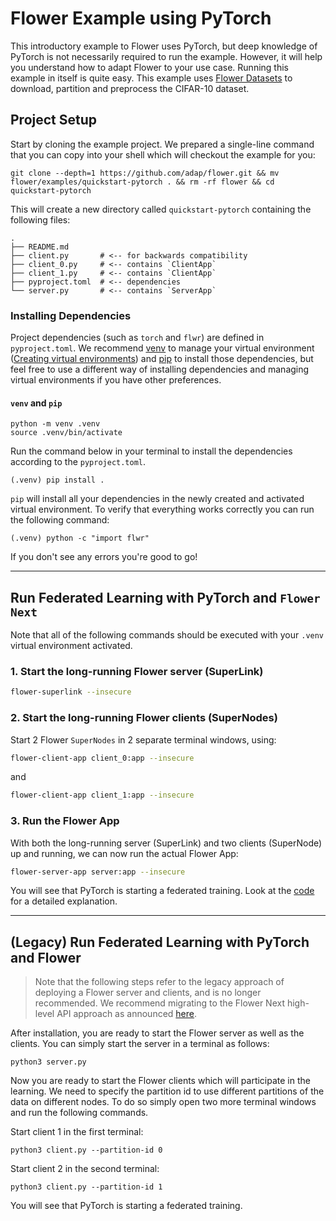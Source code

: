 # Flower Example using PyTorch

This introductory example to Flower uses PyTorch, but deep knowledge of PyTorch is not necessarily required to run the example. However, it will help you understand how to adapt Flower to your use case. Running this example in itself is quite easy. This example uses [Flower Datasets](https://flower.ai/docs/datasets/) to download, partition and preprocess the CIFAR-10 dataset.

## Project Setup

Start by cloning the example project. We prepared a single-line command that you can copy into your shell which will checkout the example for you:

```shell
git clone --depth=1 https://github.com/adap/flower.git && mv flower/examples/quickstart-pytorch . && rm -rf flower && cd quickstart-pytorch
```

This will create a new directory called `quickstart-pytorch` containing the following files:

```shell
.
├── README.md
├── client.py       # <-- for backwards compatibility
├── client_0.py     # <-- contains `ClientApp`
├── client_1.py     # <-- contains `ClientApp`
├── pyproject.toml  # <-- dependencies
└── server.py       # <-- contains `ServerApp`
```

### Installing Dependencies

Project dependencies (such as `torch` and `flwr`) are defined in `pyproject.toml`. We recommend [venv](https://docs.python.org/3/library/venv.html) to manage your virtual environment ([Creating virtual environments](https://docs.python.org/3/library/venv.html#creating-virtual-environments)) and [pip](https://pip.pypa.io/en/latest/development/) to install those dependencies, but feel free to use a different way of installing dependencies and managing virtual environments if you have other preferences.

#### `venv` and `pip`

```shell
python -m venv .venv
source .venv/bin/activate
```

Run the command below in your terminal to install the dependencies according to the `pyproject.toml`.
```shell
(.venv) pip install .
```

`pip` will install all your dependencies in the newly created and activated virtual environment. To verify that everything works correctly you can run the following command:

```shell
(.venv) python -c "import flwr"
```

If you don't see any errors you're good to go!

______________________________________________________________________

## Run Federated Learning with PyTorch and `Flower Next`

Note that all of the following commands should be executed with your `.venv` virtual environment activated.

### 1. Start the long-running Flower server (SuperLink)

```bash
flower-superlink --insecure
```

### 2. Start the long-running Flower clients (SuperNodes)

Start 2 Flower `SuperNodes` in 2 separate terminal windows, using:

```bash
flower-client-app client_0:app --insecure
```
and
```bash
flower-client-app client_1:app --insecure
```

### 3. Run the Flower App

With both the long-running server (SuperLink) and two clients (SuperNode) up and running, we can now run the actual Flower App:

```bash
flower-server-app server:app --insecure
```

You will see that PyTorch is starting a federated training. Look at the [code](https://github.com/adap/flower/tree/main/examples/quickstart-pytorch) for a detailed explanation.

______________________________________________________________________

## (Legacy) Run Federated Learning with PyTorch and Flower

> Note that the following steps refer to the legacy approach of deploying a Flower server and clients, and is no longer recommended. We recommend migrating to the Flower Next high-level API approach as announced [here](https://flower.ai/blog/2024-04-03-announcing-flower-1.8-release).


After installation, you are ready to start the Flower server as well as the clients. You can simply start the server in a terminal as follows:

```shell
python3 server.py
```

Now you are ready to start the Flower clients which will participate in the learning. We need to specify the partition id to
use different partitions of the data on different nodes.  To do so simply open two more terminal windows and run the
following commands.

Start client 1 in the first terminal:

```shell
python3 client.py --partition-id 0
```

Start client 2 in the second terminal:

```shell
python3 client.py --partition-id 1
```

You will see that PyTorch is starting a federated training.
